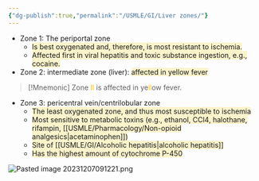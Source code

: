 ```yaml
---
{"dg-publish":true,"permalink":"/USMLE/GI/Liver zones/"}
---
```


- Zone 1: The periportal zone
	- <span style="background:rgba(240, 200, 0, 0.2)">Is best oxygenated and, therefore, is most resistant to ischemia.</span>
	- <span style="background:rgba(240, 200, 0, 0.2)">Affected first in viral hepatitis and toxic substance ingestion, e.g., cocaine.</span>
- Zone 2: intermediate zone (liver): <span style="background:rgba(240, 200, 0, 0.2)">affected in yellow fever</span>
>[!Mnemonic] 
>Zone <font color="#ffc000">II</font> is affected in ye<font color="#ffc000">ll</font>ow fever.
- Zone 3: pericentral vein/centrilobular zone
	- <span style="background:rgba(240, 200, 0, 0.2)">The least oxygenated zone, and thus most susceptible to ischemia</span>
	- <span style="background:rgba(240, 200, 0, 0.2)">Most sensitive to metabolic toxins (e.g., ethanol, CCl4, halothane, rifampin, [[USMLE/Pharmacology/Non-opioid analgesics\|acetaminophen]])</span>
	- <span style="background:rgba(240, 200, 0, 0.2)">Site of [[USMLE/GI/Alcoholic hepatitis\|alcoholic hepatitis]]</span>
	- <span style="background:rgba(240, 200, 0, 0.2)">Has the highest amount of cytochrome P-450</span>

![Pasted image 20231207091221.png](/img/user/appendix/Pasted%20image%2020231207091221.png)
